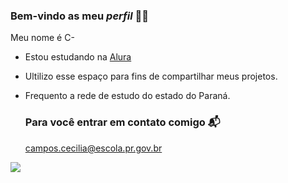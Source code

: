 ### Bem-vindo as meu _perfil_ 👋💙

Meu nome é C-
- Estou estudando na  [Alura](http://www.alura.com.br)
- Ultilizo esse espaço para fins de compartilhar meus projetos.
- Frequento a rede de estudo do estado do Paraná.

  ### Para você entrar em contato comigo 📬

  campos.cecilia@escola.pr.gov.br


![](https://media1.tenor.com/m/adgjMlP1ADQAAAAd/i-phonedo-last-of-us.gif)
